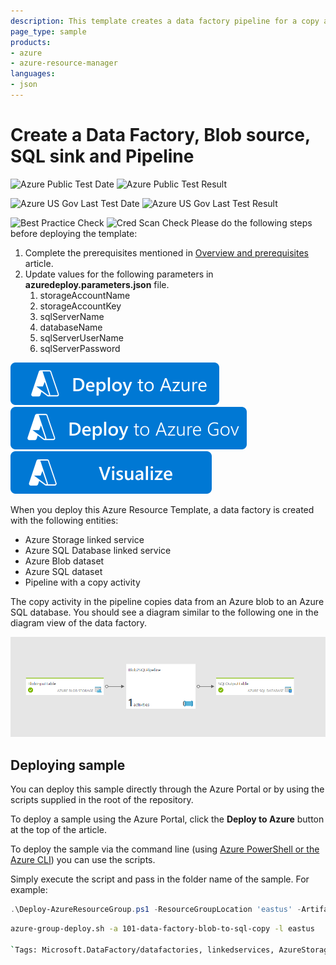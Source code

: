 ```yaml
---
description: This template creates a data factory pipeline for a copy activity from Azure Blob into an Azure SQL Database
page_type: sample
products:
- azure
- azure-resource-manager
languages:
- json
---
```

# Create a Data Factory, Blob source, SQL sink and Pipeline

![Azure Public Test Date](https://azurequickstartsservice.blob.core.windows.net/badges/quickstarts/microsoft.datafactory/data-factory-blob-to-sql-copy/PublicLastTestDate.svg)
![Azure Public Test Result](https://azurequickstartsservice.blob.core.windows.net/badges/quickstarts/microsoft.datafactory/data-factory-blob-to-sql-copy/PublicDeployment.svg)

![Azure US Gov Last Test Date](https://azurequickstartsservice.blob.core.windows.net/badges/quickstarts/microsoft.datafactory/data-factory-blob-to-sql-copy/FairfaxLastTestDate.svg)
![Azure US Gov Last Test Result](https://azurequickstartsservice.blob.core.windows.net/badges/quickstarts/microsoft.datafactory/data-factory-blob-to-sql-copy/FairfaxDeployment.svg)

![Best Practice Check](https://azurequickstartsservice.blob.core.windows.net/badges/quickstarts/microsoft.datafactory/data-factory-blob-to-sql-copy/BestPracticeResult.svg)
![Cred Scan Check](https://azurequickstartsservice.blob.core.windows.net/badges/quickstarts/microsoft.datafactory/data-factory-blob-to-sql-copy/CredScanResult.svg)
Please do the following steps before deploying the template:

1. Complete the prerequisites mentioned in [Overview and prerequisites](https://azure.microsoft.com/documentation/articles/data-factory-copy-data-from-azure-blob-storage-to-sql-database/) article.
2. Update values for the following parameters in **azuredeploy.parameters.json** file.
	1. storageAccountName
	2. storageAccountKey
	3. sqlServerName
	4. databaseName
	5. sqlServerUserName
	6. sqlServerPassword

[![Deploy To Azure](https://raw.githubusercontent.com/Azure/azure-quickstart-templates/master/1-CONTRIBUTION-GUIDE/images/deploytoazure.svg?sanitize=true)](https://portal.azure.com/#create/Microsoft.Template/uri/https%3A%2F%2Fraw.githubusercontent.com%2FAzure%2Fazure-quickstart-templates%2Fmaster%2Fquickstarts%2Fmicrosoft.datafactory%2Fdata-factory-blob-to-sql-copy%2Fazuredeploy.json)
[![Deploy To Azure US Gov](https://raw.githubusercontent.com/Azure/azure-quickstart-templates/master/1-CONTRIBUTION-GUIDE/images/deploytoazuregov.svg?sanitize=true)](https://portal.azure.us/#create/Microsoft.Template/uri/https%3A%2F%2Fraw.githubusercontent.com%2FAzure%2Fazure-quickstart-templates%2Fmaster%2Fquickstarts%2Fmicrosoft.datafactory%2Fdata-factory-blob-to-sql-copy%2Fazuredeploy.json)
[![Visualize](https://raw.githubusercontent.com/Azure/azure-quickstart-templates/master/1-CONTRIBUTION-GUIDE/images/visualizebutton.svg?sanitize=true)](http://armviz.io/#/?load=https%3A%2F%2Fraw.githubusercontent.com%2FAzure%2Fazure-quickstart-templates%2Fmaster%2Fquickstarts%2Fmicrosoft.datafactory%2Fdata-factory-blob-to-sql-copy%2Fazuredeploy.json)

When you deploy this Azure Resource Template, a data factory is created with the following entities:

- Azure Storage linked service
- Azure SQL Database linked service
- Azure Blob dataset
- Azure SQL dataset
- Pipeline with a copy activity

The copy activity in the pipeline copies data from an Azure blob to an Azure SQL database. You should see a diagram similar to the following one in the diagram view of the data factory.

![Diagram view](images/adfDiagram.PNG)

## Deploying sample
You can deploy this sample directly through the Azure Portal or by using the scripts supplied in the root of the repository.

To deploy a sample using the Azure Portal, click the **Deploy to Azure** button at the top of the article.

To deploy the sample via the command line (using [Azure PowerShell or the Azure CLI](https://azure.microsoft.com/downloads/)) you can use the scripts.

Simply execute the script and pass in the folder name of the sample.  For example:

```PowerShell
.\Deploy-AzureResourceGroup.ps1 -ResourceGroupLocation 'eastus' -ArtifactStagingDirectory 101-data-factory-blob-to-sql-copy
```
```bash
azure-group-deploy.sh -a 101-data-factory-blob-to-sql-copy -l eastus

`Tags: Microsoft.DataFactory/datafactories, linkedservices, AzureStorage, AzureSqlDatabase, datasets, AzureBlob, string, TextFormat, AzureSqlTable, datapipelines, Copy, BlobSource, SqlSink, TabularTranslator`

